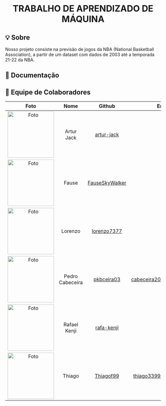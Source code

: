 <h1 align="center">TRABALHO DE APRENDIZADO DE MÁQUINA</h1>

## 💡 Sobre
Nosso projeto consiste na previsão de jogos da NBA (National Basketball Association), a partir de um dataset com dados de 2003 até a temporada 21-22 da NBA.


## 📒 Documentação


## 👥 Equipe de Colaboradores

| Foto | Nome | Github | Email |
| :--: | :--: | :----: | :---: |
| <img src="https://avatars.githubusercontent.com/u/100738244?v=4" alt="Foto" style="width:150px"/> | Artur Jack | [artur-jack](https://github.com/artur-jack) |  |
| <img src="https://avatars.githubusercontent.com/u/90693864?v=4" alt="Foto" style="width:150px"/> | Fause | [FauseSkyWalker](https://github.com/FauseSkyWalker) |  |
| <img src="https://avatars.githubusercontent.com/u/54644579?v=4" alt="Foto" style="width:150px"/> | Lorenzo | [lorenzo7377](https://github.com/lorenzo7377) |  |
| <img src="https://avatars.githubusercontent.com/u/109092210?v=4" alt="Foto" style="width:150px"/> | Pedro Cabeceira | [pkbceira03](https://github.com/pkbceira03) | cabeceira2003@gmail.com |
| <img src="https://avatars.githubusercontent.com/u/79025349?v=4" alt="Foto" style="width:150px"/> | Rafael Kenji | [rafa-kenji](https://github.com/rafa-kenji) |  |
| <img src="https://avatars.githubusercontent.com/u/38543057?s=400&u=b63a8c896d6285576a3fd971345756973d72d665&v=4" alt="Foto" style="width:150px"> | Thiago | [Thiagof99](https://github.com/Thiagof99) | thiago3399@hotmail.com |
